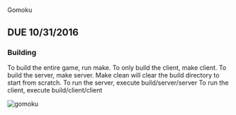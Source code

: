 #
Gomoku

## DUE 10/31/2016

### Building
To build the entire game, run make. To only build the client, make client. To build the server, make server. Make clean will clear the build directory to start from scratch.
To run the server, execute build/server/server
To run the client, execute build/client/client

![gomoku](https://upload.wikimedia.org/wikipedia/commons/thumb/1/1e/Gomoku-game-1.svg/2000px-Gomoku-game-1.svg.png)

